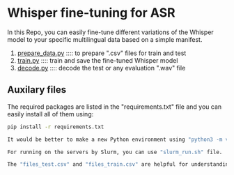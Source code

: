 # Whisper fine-tuning for ASR
In this Repo, you can easily fine-tune different variations of the Whisper model to your specific multilingual data based on a simple manifest. 

1. [prepare_data.py](prepare_data.py)     :::: to prepare ".csv" files for train and test
2. [train.py](train.py)                   :::: train and save the fine-tuned Whisper model
3. [decode.py](decode.py)                 :::: decode the test or any evaluation ".wav" file


## Auxilary files

The required packages are listed in the "requirements.txt" file and you can easily install all of them using: 
```bash
pip install -r requirements.txt

It would be better to make a new Python environment using "python3 -m venv myenv" , after that, activate the venv using "source myvenv/bin/activate" and then install the packages.

For running on the servers by Slurm, you can use "slurm_run.sh" file.

The "files_test.csv" and "files_train.csv" are helpful for understanding better.
